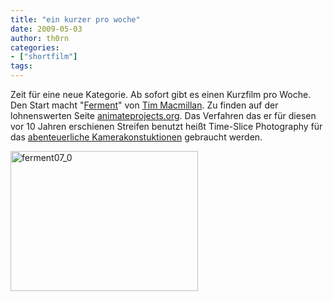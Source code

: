 ```yaml
---
title: "ein kurzer pro woche"
date: 2009-05-03
author: th0rn
categories:
- ["shortfilm"]
tags:
---
```

Zeit für eine neue Kategorie. Ab sofort gibt es einen Kurzfilm pro Woche.
Den Start macht "<a href="http://www.animateprojects.org/films/by_date/1998_99/ferment" target="_blank">Ferment</a>" von <a href="http://www.timeslicefilms.com/cv.shtml">Tim Macmillan</a>. Zu finden auf der lohnenswerten Seite <a href="http://www.animateprojects.org">animateprojects.org</a>.
Das Verfahren das er für diesen vor 10 Jahren erschienen Streifen benutzt heißt Time-Slice Photography für das <a href="http://www.timeslicefilms.com/cameras.shtml">abenteuerliche Kamerakonstuktionen</a> gebraucht werden.

<a href="http://www.animateprojects.org/films/by_date/1998_99/ferment" target="_blank"><img class="alignnone size-medium wp-image-243" title="ferment07_0" src="https://www.channel23.de/blog/wp-content/uploads/2009/05/ferment07_0-300x224.jpg" alt="ferment07_0" width="300" height="224" /></a>